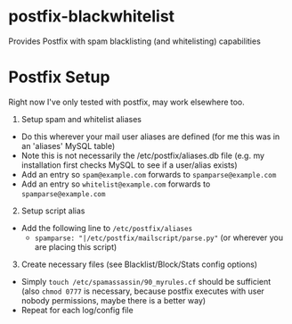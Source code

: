 # postfix-blackwhitelist
Provides Postfix with spam blacklisting (and whitelisting) capabilities

# Postfix Setup
Right now I've only tested with postfix, may work elsewhere too.

1. Setup spam and whitelist aliases
  * Do this wherever your mail user aliases are defined (for me this was in an 'aliases' MySQL table)
  * Note this is not necessarily the /etc/postfix/aliases.db file (e.g. my installation first checks MySQL to see if a user/alias exists)
  * Add an entry so `spam@example.com` forwards to `spamparse@example.com`
  * Add an entry so `whitelist@example.com` forwards to `spamparse@example.com`
2. Setup script alias
  * Add the following line to `/etc/postfix/aliases`
    * `spamparse: "|/etc/postfix/mailscript/parse.py"` (or wherever you are placing this script)
3. Create necessary files (see Blacklist/Block/Stats config options)
  * Simply `touch /etc/spamassassin/90_myrules.cf` should be sufficient (also `chmod 0777` is necessary, because postfix executes with user nobody permissions, maybe there is a better way)
  * Repeat for each log/config file
